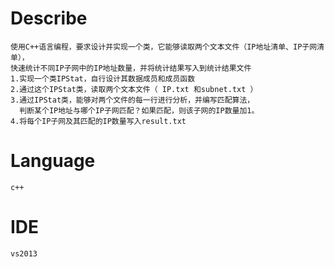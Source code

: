 # Describe
    使用C++语言编程，要求设计并实现一个类，它能够读取两个文本文件（IP地址清单、IP子网清单），  
    快速统计不同IP子网中的IP地址数量，并将统计结果写入到统计结果文件  
    1.实现一个类IPStat，自行设计其数据成员和成员函数  
    2.通过这个IPStat类，读取两个文本文件（ IP.txt 和subnet.txt ）  
    3.通过IPStat类，能够对两个文件的每一行进行分析，并编写匹配算法，  
      判断某个IP地址与哪个IP子网匹配？如果匹配，则该子网的IP数量加1。  
    4.将每个IP子网及其匹配的IP数量写入result.txt
# Language
    c++
# IDE
    vs2013
